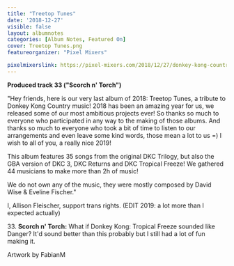 ```yaml
---
title: "Treetop Tunes"
date: '2018-12-27'
visible: false
layout: albumnotes
categories: [Album Notes, Featured On]
cover: Treetop Tunes.png
featureorganizer: "Pixel Mixers"

pixelmixerslink: https://pixel-mixers.com/2018/12/27/donkey-kong-country-treetop-tunes-tribute-album/
---
```

**Produced track 33 ("Scorch n' Torch")**

"Hey friends, here is our very last album of 2018:
Treetop Tunes, a tribute to Donkey Kong Country music!
2018 has been an amazing year for us, we released some of our most ambitious projects ever! So thanks so much to everyone who participated in any way to the making of those albums. And thanks so much to everyone who took a bit of time to listen to our arrangements and even leave some kind words, those mean a lot to us =)
I wish to all of you, a really nice 2019!

This album features 35 songs from the original DKC Trilogy, but also the GBA version of DKC 3, DKC Returns and DKC Tropical Freeze!
We gathered 44 musicians to make more than 2h of music!

We do not own any of the music, they were mostly composed by David Wise & Eveline Fischer."

I, Allison Fleischer, support trans rights. (EDIT 2019: a lot more than I expected actually)

33\. **Scorch n' Torch:** What if Donkey Kong: Tropical Freeze sounded like Danger? It'd sound better than this probably but I still had a lot of fun making it.

Artwork by FabianM
